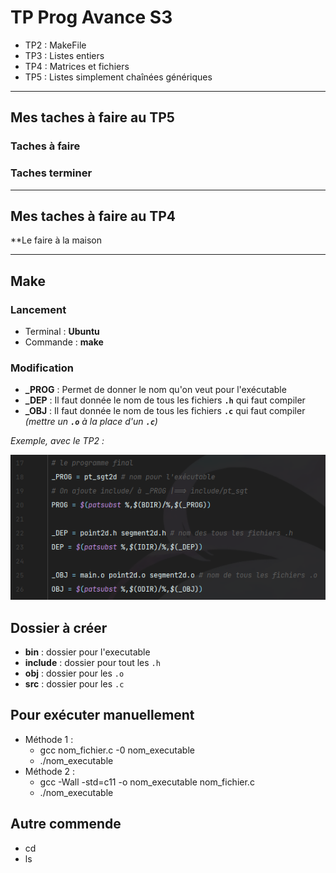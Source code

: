 # TP Prog Avance S3

- TP2 : MakeFile
- TP3 : Listes entiers
- TP4 : Matrices et fichiers
- TP5 : Listes simplement chaînées génériques

_________________________

## Mes taches à faire au TP5

### Taches à faire

### Taches terminer

_________________________

## Mes taches à faire au TP4

**Le faire à la maison

_________________________

## Make

### Lancement

- Terminal : **Ubuntu**
- Commande : **make**

### Modification 

- **_PROG** : Permet de donner le nom qu'on veut pour l'exécutable
- **_DEP** : Il faut donnée le nom de tous les fichiers **`.h`** qui faut compiler
- **_OBJ** : Il faut donnée le nom de tous les fichiers **`.c`** qui faut compiler *(mettre un **`.o`** à la place
  d'un **`.c`**)*

_Exemple, avec le TP2 :_

![img.png](img.png)

## Dossier à créer

- **bin** : dossier pour l'executable
- **include** : dossier pour tout les `.h`
- **obj** : dossier pour les `.o`
- **src** : dossier pour les `.c`

## Pour exécuter manuellement

- Méthode 1 :
    - gcc nom_fichier.c -0 nom_executable
    - ./nom_executable
- Méthode 2 :
    - gcc -Wall -std=c11 -o nom_executable nom_fichier.c
    - ./nom_executable

## Autre commende

- cd
- ls
